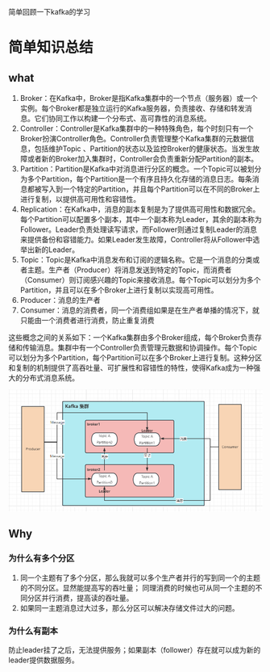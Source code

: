 简单回顾一下kafka的学习

# 简单知识总结

## what
1. Broker：在Kafka中，Broker是指Kafka集群中的一个节点（服务器）或一个实例。每个Broker都是独立运行的Kafka服务器，负责接收、存储和转发消息。它们协同工作以构建一个分布式、高可靠性的消息系统。
2. Controller：Controller是Kafka集群中的一种特殊角色，每个时刻只有一个Broker扮演Controller角色。Controller负责管理整个Kafka集群的元数据信息，包括维护Topic 
、Partition的状态以及监控Broker的健康状态。当发生故障或者新的Broker加入集群时，Controller会负责重新分配Partition的副本。 
3. Partition：Partition是Kafka中对消息进行分区的概念。一个Topic可以被划分为多个Partition，每个Partition是一个有序且持久化存储的消息日志。每条消息都被写入到一个特定的Partition，并且每个Partition可以在不同的Broker上进行复制，以提供高可用性和容错性。 
4. Replication：在Kafka中，消息的副本复制是为了提供高可用性和数据冗余。每个Partition可以配置多个副本，其中一个副本称为Leader，其余的副本称为Follower。Leader负责处理读写请求，而Follower则通过复制Leader的消息来提供备份和容错能力。如果Leader发生故障，Controller将从Follower中选举出新的Leader。 
5. Topic：Topic是Kafka中消息发布和订阅的逻辑名称。它是一个消息的分类或者主题。生产者（Producer）将消息发送到特定的Topic，而消费者（Consumer）则订阅感兴趣的Topic来接收消息。每个Topic可以划分为多个Partition，并且可以在多个Broker上进行复制以实现高可用性。
6. Producer：消息的生产者
7. Consumer：消息的消费者，同一个消费组如果是在生产者单播的情况下，就只能由一个消费者进行消费，防止重复消费

这些概念之间的关系如下：一个Kafka集群由多个Broker组成，每个Broker负责存储和传输消息。集群中有一个Controller负责管理元数据和协调操作。每个Topic可以划分为多个Partition，每个Partition可以在多个Broker上进行复制。这种分区和复制的机制提供了高吞吐量、可扩展性和容错性的特性，使得Kafka成为一种强大的分布式消息系统。

<img src="src/images/1688313247046.jpg"/>

## Why

### 为什么有多个分区

1. 同一个主题有了多个分区，那么我就可以多个生产者并行的写到同一个的主题的不同分区。显然能提高写的吞吐量；
同理消费的时候也可从同一个主题的不同分区并行消费，提高读的吞吐量。
2. 如果同一主题消息过大过多，那么分区可以解决存储文件过大的问题。

### 为什么有副本

防止leader挂了之后，无法提供服务；如果副本（follower）存在就可以成为新的leader提供数据服务。



